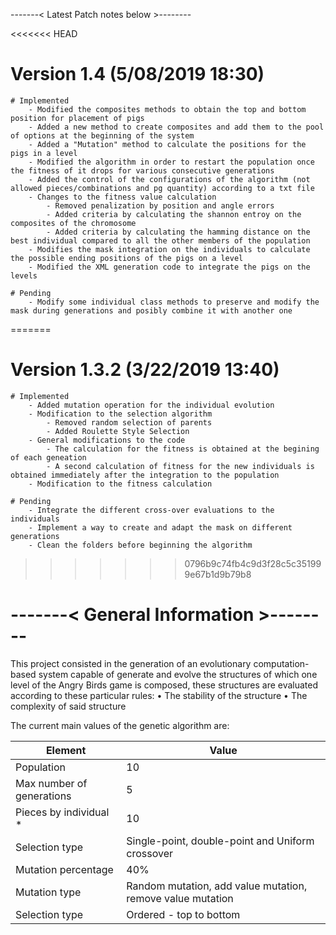 -------< Latest Patch notes below >-------- 

<<<<<<< HEAD
# Version 1.4 (5/08/2019 18:30)
    # Implemented
        - Modified the composites methods to obtain the top and bottom position for placement of pigs
        - Added a new method to create composites and add them to the pool of options at the beginning of the system
        - Added a "Mutation" method to calculate the positions for the pigs in a level
        - Modified the algorithm in order to restart the population once the fitness of it drops for various consecutive generations
        - Added the control of the configurations of the algorithm (not allowed pieces/combinations and pg quantity) according to a txt file
        - Changes to the fitness value calculation
            - Removed penalization by position and angle errors
            - Added criteria by calculating the shannon entroy on the composites of the chromosome
            - Added criteria by calculating the hamming distance on the best individual compared to all the other members of the population
        - Modifies the mask integration on the individuals to calculate the possible ending positions of the pigs on a level
        - Modified the XML generation code to integrate the pigs on the levels

    # Pending
        - Modify some individual class methods to preserve and modify the mask during generations and posibly combine it with another one
=======
# Version 1.3.2 (3/22/2019 13:40)
    # Implemented
        - Added mutation operation for the individual evolution
        - Modification to the selection algorithm
            - Removed random selection of parents
            - Added Roulette Style Selection
        - General modifications to the code
            - The calculation for the fitness is obtained at the begining of each geneation
            - A second calculation of fitness for the new individuals is obtained immediately after the integration to the population
        - Modification to the fitness calculation
    
    # Pending
        - Integrate the different cross-over evaluations to the individuals
        - Implement a way to create and adapt the mask on different generations
        - Clean the folders before beginning the algorithm
>>>>>>> 0796b9c74fb4c9d3f28c5c351999e67b1d9b79b8


# -------< General Information >-------- 
This project consisted in the generation of an evolutionary computation-based system capable of generate and evolve the structures of which one level of the Angry Birds game is composed, these structures are evaluated according to these particular rules:
•	The stability of the structure
•	The complexity of said structure

The current main values of the genetic algorithm are:

| Element  | Value |
| ------------- | ------------- |
| Population  | 10  |
| Max number of generations  | 5  |
| Pieces by individual *  | 10  |
| Selection type  |  Single-point, double-point and Uniform crossover  |
| Mutation percentage  | 40%  |
| Mutation type  | Random mutation, add value mutation, remove value mutation  |
| Selection type  | Ordered - top to bottom  |
